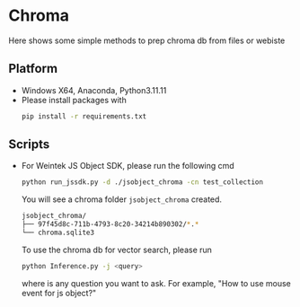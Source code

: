 # Chroma
Here shows some simple methods to prep chroma db from files or webiste

## Platform
- Windows X64, Anaconda, Python3.11.11
- Please install packages with
  ```bash
  pip install -r requirements.txt
  ```
  
## Scripts   

- For Weintek JS Object SDK, please run the following cmd   
  ```bash
  python run_jssdk.py -d ./jsobject_chroma -cn test_collection
  ```
  You will see a chroma folder `jsobject_chroma` created.   
  ```bash
  jsobject_chroma/
  ├── 97f45d8c-711b-4793-8c20-34214b890302/*.*
  └── chroma.sqlite3
  ```
  To use the chroma db for vector search, please run   
  ```bash
  python Inference.py -j <query>
  ```
  where <query> is any question you want to ask. For example, "How to use mouse event for js object?"   
